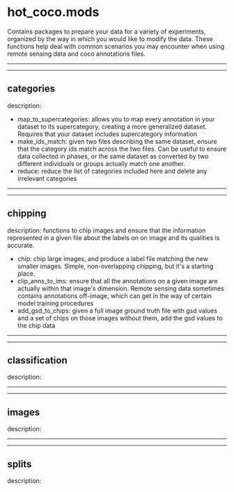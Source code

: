 # hot_coco.mods
Contains packages to prepare your data for a variety of experiments, organized by the way in which you would like to modify the data. These functions help deal with common scenarios you may encounter when using remote sensing data and coco annotations files.

---
---

## categories
description: 
- map_to_supercategories: allows you to map every annotation in your dataset to its supercategory, creating a more generalized dataset. Requires that your dataset includes supercategory information
- make_ids_match: given two files describing the same dataset, ensure that the category ids match across the two files. Can be useful to ensure data collected in phases, or the same dataset as converted by two different individuals or groups actually match one another.
- reduce: reduce the list of categories included here and delete any irrelevant categories

---
---

## chipping
description: functions to chip images and ensure that the information represented in a given file about the labels on on image and its qualities is accurate. 
- chip: chip large images, and produce a label file matching the new smaller images. Simple, non-overlapping chipping, but it's a starting place.
- clip_anns_to_ims: ensure that all the annotations on a given image are actually within that image's dimension. Remote sensing data sometimes contains annotations off-image, which can get in the way of certain model training procedures
- add_gsd_to_chips: given a full image ground truth file with gsd values and a set of chips on those images without them, add the gsd values to the chip data

---
---

## classification
description:

---
---

## images
description:

---
---

## splits
description:



